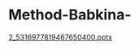 # Method-Babkina-
[2_5316977819467650400.pptx](https://github.com/Zagir2000/Method-Babkina-/files/8573102/2_5316977819467650400.pptx)
